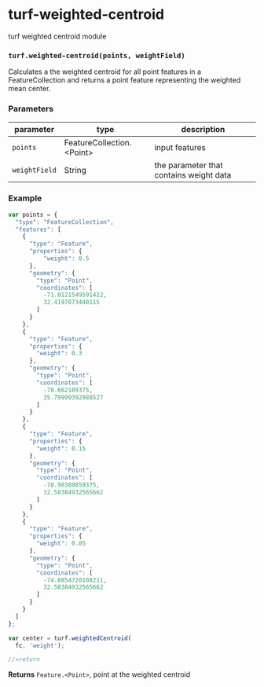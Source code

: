 # turf-weighted-centroid



turf weighted centroid module


### `turf.weighted-centroid(points, weightField)`

Calculates a the weighted centroid for all point features in a FeatureCollection and returns a point feature representing the weighted mean center.


### Parameters

| parameter     | type                          | description                             |
| --------------| ------------------------------| ----------------------------------------|
| `points`      | FeatureCollection\.\<Point\>  | input features                          |
| `weightField` | String                        | the parameter that contains weight data |

### Example

```js
var points = {
  "type": "FeatureCollection",
  "features": [
    {
      "type": "Feature",
      "properties": {
          "weight": 0.5
      },
      "geometry": {
        "type": "Point",
        "coordinates": [
          -71.0121549591422,
          32.4197873440115
        ]
      }
    },
    {
      "type": "Feature",
      "properties": {
        "weight": 0.3
      },
      "geometry": {
        "type": "Point",
        "coordinates": [
          -78.662109375,
          35.79999392988527
        ]
      }
    },
    {
      "type": "Feature",
      "properties": {
        "weight": 0.15
      },
      "geometry": {
        "type": "Point",
        "coordinates": [
          -78.90380859375,
          32.58384932565662
        ]
      }
    },
    {
      "type": "Feature",
      "properties": {
        "weight": 0.05
      },
      "geometry": {
        "type": "Point",
        "coordinates": [
          -74.8854720108211,
          32.58384932565662
        ]
      }
    }
  ]
};

var center = turf.weightedCentroid(
  fc, 'weight');

//=return
```

**Returns** `Feature.<Point>`, point at the weighted centroid
